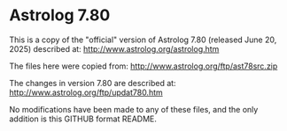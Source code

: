 # Astrolog 7.80

This is a copy of the "official" version of Astrolog 7.80 (released June 20, 2025) described at: http://www.astrolog.org/astrolog.htm

The files here were copied from: http://www.astrolog.org/ftp/ast78src.zip

The changes in version 7.80 are described at: http://www.astrolog.org/ftp/updat780.htm

No modifications have been made to any of these files, and the only addition is this GITHUB format README.
